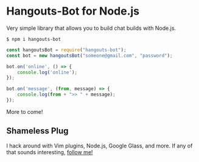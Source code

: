 # Hangouts-Bot for Node.js

Very simple library that allows you to build chat builds with Node.js.

```
$ npm i hangouts-bot
```

```js
const hangoutsBot = require("hangouts-bot");
const bot = new hangoutsBot("someone@gmail.com", "password");

bot.on('online', () => {
	console.log('online');
});

bot.on('message', (from, message) => {
	console.log(from + ">> " + message);
});
```

More to come!

## Shameless Plug

I hack around with Vim plugins, Node.js, Google Glass, and more. If any of that sounds interesting, [follow me!](https://github.com/jaxbot)
